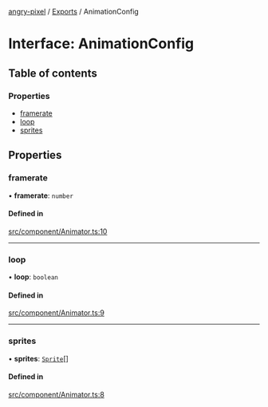 [angry-pixel](../README.md) / [Exports](../modules.md) / AnimationConfig

# Interface: AnimationConfig

## Table of contents

### Properties

- [framerate](AnimationConfig.md#framerate)
- [loop](AnimationConfig.md#loop)
- [sprites](AnimationConfig.md#sprites)

## Properties

### framerate

• **framerate**: `number`

#### Defined in

[src/component/Animator.ts:10](https://github.com/angry-pixel-studio/angry-pixel-engine/blob/6176278/src/component/Animator.ts#L10)

___

### loop

• **loop**: `boolean`

#### Defined in

[src/component/Animator.ts:9](https://github.com/angry-pixel-studio/angry-pixel-engine/blob/6176278/src/component/Animator.ts#L9)

___

### sprites

• **sprites**: [`Sprite`](../classes/Sprite.md)[]

#### Defined in

[src/component/Animator.ts:8](https://github.com/angry-pixel-studio/angry-pixel-engine/blob/6176278/src/component/Animator.ts#L8)
